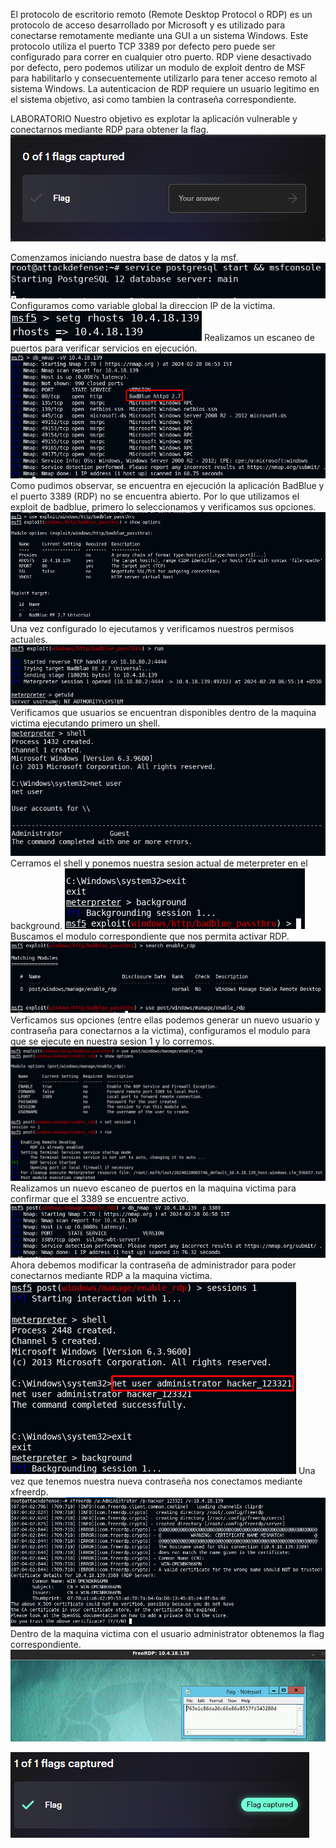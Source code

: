 El protocolo de escritorio remoto (Remote Desktop Protocol o RDP) es un protocolo de acceso desarrollado por Microsoft y es utilizado para conectarse remotamente mediante una GUI a un sistema Windows. Este protocolo utiliza el puerto TCP 3389 por defecto pero puede ser configurado para correr en cualquier otro puerto.
RDP viene desactivado por defecto, pero podemos utilizar un modulo de exploit dentro de MSF para habilitarlo y consecuentemente utilizarlo para tener acceso remoto al sistema Windows. La autenticacion de RDP requiere un usuario legitimo en el sistema objetivo, asi como tambien la contraseña correspondiente.

LABORATORIO
Nuestro objetivo es explotar la aplicación vulnerable y conectarnos mediante RDP para obtener la flag.
![](../../../Images/Pasted%20image%2020240227222141.png)

Comenzamos iniciando nuestra base de datos y la msf.
![](../../../Images/Pasted%20image%2020240227222237.png)
Configuramos como variable global la direccion IP de la victima.
![](../../../Images/Pasted%20image%2020240227222256.png)
Realizamos un escaneo de puertos para verificar servicios en ejecución.
![](../../../Images/Pasted%20image%2020240227222431.png)
Como pudimos observar, se encuentra en ejecución la aplicación BadBlue y el puerto 3389 (RDP) no se encuentra abierto. Por lo que utilizamos el exploit de badblue, primero lo seleccionamos y verificamos sus opciones.
![](../../../Images/Pasted%20image%2020240227222508.png)
Una vez configurado lo ejecutamos y verificamos nuestros permisos actuales.
![](../../../Images/Pasted%20image%2020240227222534.png)
Verificamos que usuarios se encuentran disponibles dentro de la maquina victima ejecutando primero un shell.
![](../../../Images/Pasted%20image%2020240227222637.png)
Cerramos el shell y ponemos nuestra sesion actual de meterpreter en el background.
![](../../../Images/Pasted%20image%2020240227222653.png)
Buscamos el modulo correspondiente que nos permita activar RDP.
![](../../../Images/Pasted%20image%2020240227222725.png)
Verficamos sus opciones (entre ellas podemos generar un nuevo usuario y contraseña para conectarnos a la victima), configuramos el modulo para que se ejecute en nuestra sesion 1 y lo corremos.
![](../../../Images/Pasted%20image%2020240227222817.png)
Realizamos un nuevo escaneo de puertos en la maquina victima para confirmar que el 3389 se encuentre activo.
![](../../../Images/Pasted%20image%2020240227223022.png)
Ahora debemos modificar la contraseña de administrador para poder conectarnos mediante RDP a la maquina victima.
![](../../../Images/Pasted%20image%2020240227223309.png)
Una vez que tenemos nuestra nueva contraseña nos conectamos mediante xfreerdp.
![](../../../Images/Pasted%20image%2020240227223419.png)
Dentro de la maquina victima con el usuario administrator obtenemos la flag correspondiente.
![](../../../Images/Pasted%20image%2020240227223510.png)

![](../../../Images/Pasted%20image%2020240227223628.png)